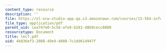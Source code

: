 ```yaml
---
content_type: resource
description: ''
file: https://ol-ocw-studio-app-qa.s3.amazonaws.com/courses/15-564-information-technology-i-spring-2003/4b836ef3200849e940887c1dd614947f_lec7.pdf
file_type: application/pdf
parent_uid: cea747e0-5c58-afe9-b281-d8b9cecc8800
resourcetype: Document
title: lec7.pdf
uid: 4b836ef3-2008-49e9-4088-7c1dd614947f
---
```

